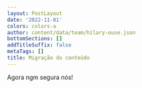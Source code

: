 ```yaml
---
layout: PostLayout
date: '2022-11-01'
colors: colors-a
author: content/data/team/hilary-ouse.json
bottomSections: []
addTitleSuffix: false
metaTags: []
title: Migração do conteúdo
---
```

Agora ngm segura nós!
